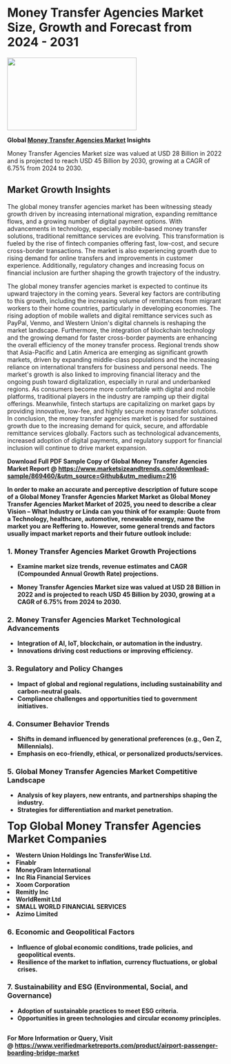 <H1>Money Transfer Agencies Market Size, Growth and Forecast from 2024 - 2031</H1><img class="aligncenter size-medium wp-image-584254" src="https://thirdeyenews.in/wp-content/uploads/2024/09/Global-Market-Research-300x168.jpeg" alt="" width="300" height="168" /><p><strong>Global&nbsp;<a href="https://www.marketsizeandtrends.com/download-sample/869460/&amp;utm_source=Github&utm_medium=216">Money Transfer Agencies Market</a> Insights</strong></p><p>Money Transfer Agencies Market size was valued at USD 28 Billion in 2022 and is projected to reach USD 45 Billion by 2030, growing at a CAGR of 6.75% from 2024 to 2030.</p><p><h2>Market Growth Insights</h2> <p>The global money transfer agencies market has been witnessing steady growth driven by increasing international migration, expanding remittance flows, and a growing number of digital payment options. With advancements in technology, especially mobile-based money transfer solutions, traditional remittance services are evolving. This transformation is fueled by the rise of fintech companies offering fast, low-cost, and secure cross-border transactions. The market is also experiencing growth due to rising demand for online transfers and improvements in customer experience. Additionally, regulatory changes and increasing focus on financial inclusion are further shaping the growth trajectory of the industry.</p> <p><strong></strong></p> <p>The global money transfer agencies market is expected to continue its upward trajectory in the coming years. Several key factors are contributing to this growth, including the increasing volume of remittances from migrant workers to their home countries, particularly in developing economies. The rising adoption of mobile wallets and digital remittance services such as PayPal, Venmo, and Western Union's digital channels is reshaping the market landscape. Furthermore, the integration of blockchain technology and the growing demand for faster cross-border payments are enhancing the overall efficiency of the money transfer process. Regional trends show that Asia-Pacific and Latin America are emerging as significant growth markets, driven by expanding middle-class populations and the increasing reliance on international transfers for business and personal needs. The market's growth is also linked to improving financial literacy and the ongoing push toward digitalization, especially in rural and underbanked regions. As consumers become more comfortable with digital and mobile platforms, traditional players in the industry are ramping up their digital offerings. Meanwhile, fintech startups are capitalizing on market gaps by providing innovative, low-fee, and highly secure money transfer solutions. In conclusion, the money transfer agencies market is poised for sustained growth due to the increasing demand for quick, secure, and affordable remittance services globally. Factors such as technological advancements, increased adoption of digital payments, and regulatory support for financial inclusion will continue to drive market expansion. <p><strong></p><p><span class=""><strong>Download Full PDF Sample Copy of Global Money Transfer Agencies Market Report</strong> @ <a href="https://www.marketsizeandtrends.com/download-sample/869460/&amp;utm_source=Github&utm_medium=216" target="_blank">https://www.marketsizeandtrends.com/download-sample/869460/&amp;utm_source=Github&utm_medium=216</a></span></p><p>In order to make an accurate and perceptive description of future scope of a Global&nbsp;Money Transfer Agencies Market Market as Global&nbsp;Money Transfer Agencies Market Market of 2025, you need to describe a clear Vision &ndash; What Industry or Linda can you think of for example: Quote from a Technology, healthcare, automotive, renewable energy, name the market you are Reffering to. However, some general trends and factors usually impact market reports and their future outlook include:</p><h3>1.&nbsp;<strong>Money Transfer Agencies Market Growth Projections</strong></h3><ul><li>Examine market size trends, revenue estimates and CAGR (Compounded Annual Growth Rate) projections.</li><li><p>Money Transfer Agencies Market size was valued at USD 28 Billion in 2022 and is projected to reach USD 45 Billion by 2030, growing at a CAGR of 6.75% from 2024 to 2030.</p></li></ul><h3>2.&nbsp;<strong>Money Transfer Agencies Market Technological Advancements</strong></h3><ul><li>Integration of AI, IoT, blockchain, or automation in the industry.</li><li>Innovations driving cost reductions or improving efficiency.</li></ul><h3>3.&nbsp;<strong>Regulatory and Policy Changes</strong></h3><ul><li>Impact of global and regional regulations, including sustainability and carbon-neutral goals.</li><li>Compliance challenges and opportunities tied to government initiatives.</li></ul><h3>4.&nbsp;<strong>Consumer Behavior Trends</strong></h3><ul><li>Shifts in demand influenced by generational preferences (e.g., Gen Z, Millennials).</li><li>Emphasis on eco-friendly, ethical, or personalized products/services.</li></ul><h3>5.&nbsp;<strong>Global Money Transfer Agencies Market Competitive Landscape</strong></h3><ul><li>Analysis of key players, new entrants, and partnerships shaping the industry.</li><li>Strategies for differentiation and market penetration.</li></ul><p data-pm-slice="1 1 []"><span style="color: inherit; font-family: inherit; font-size: 25px;">Top Global Money Transfer Agencies Market Companies</span></p><div class="" data-test-id=""><p><li>Western Union Holdings Inc TransferWise Ltd.</li><li> Finablr</li><li> MoneyGram International</li><li> Inc Ria Financial Services</li><li> Xoom Corporation</li><li> Remitly Inc</li><li> WorldRemit Ltd</li><li> SMALL WORLD FINANCIAL SERVICES</li><li> Azimo Limited</li></p></div><h3>6.&nbsp;<strong>Economic and Geopolitical Factors</strong></h3><ul><li>Influence of global economic conditions, trade policies, and geopolitical events.</li><li>Resilience of the market to inflation, currency fluctuations, or global crises.</li></ul><h3>7.&nbsp;<strong>Sustainability and ESG (Environmental, Social, and Governance)</strong></h3><ul><li>Adoption of sustainable practices to meet ESG criteria.</li><li>Opportunities in green technologies and circular economy principles.</li></ul><h2><strong style="font-size: 14px;">For More Information or Query, Visit @&nbsp;</strong><a style="background-color: #ffffff; font-size: 14px;" href="https://www.marketsizeandtrends.com/report/money-transfer-agencies-market/" target="_blank">https://www.verifiedmarketreports.com/product/airport-passenger-boarding-bridge-market</a></h2>
